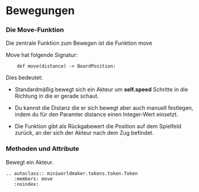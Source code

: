 Bewegungen
==========

### Die Move-Funktion

Die zentrale Funktion zum Bewegen ist die Funktion move

Move hat folgende Signatur:

```
    def move(distance) -> BoardPosition:
```

Dies bedeutet:
  
  * Standardmäßig bewegt sich ein Akteur um **self.speed** Schritte in die Richtung in die er gerade schaut.
  
  * Du kannst die Distanz die er sich bewegt aber auch manuell festlegen, indem du für den Paramter distance einen Integer-Wert einsetzt.
  
  * Die Funktion gibt als Rückgabewert die Position auf dem Spielfeld zurück, an der sich der Akteur nach dem Zug befindet.
  
### Methoden und Attribute

Bewegt ein Akteur.

```eval_rst
.. autoclass:: miniworldmaker.tokens.token.Token
   :members: move
   :noindex:
```